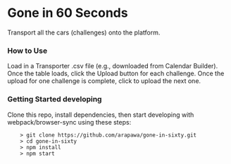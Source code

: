 # Gone in 60 Seconds
Transport all the cars (challenges) onto the platform.

### How to Use ###

Load in a Transporter .csv file (e.g., downloaded from Calendar Builder). Once the table loads, click the Upload button for each challenge. Once the upload for one challenge is complete, click to upload the next one.

### Getting Started developing ###

Clone this repo, install dependencies, then start developing with webpack/browser-sync using these steps:


```
	> git clone https://github.com/arapawa/gone-in-sixty.git
	> cd gone-in-sixty
	> npm install
	> npm start
```
